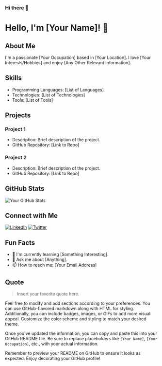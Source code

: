 ### Hi there 👋

<!--
**safimiazi/safimiazi** is a ✨ _special_ ✨ repository because its `README.md` (this file) appears on your GitHub profile.

Here are some ideas to get you started:

- 🔭 I’m currently working on ...
- 🌱 I’m currently learning ...
- 👯 I’m looking to collaborate on ...
- 🤔 I’m looking for help with ...
- 💬 Ask me about ...
- 📫 How to reach me: ...
- 😄 Pronouns: ...
- ⚡ Fun fact: ...
-->

# Hello, I'm [Your Name]! 👋

## About Me

I'm a passionate [Your Occupation] based in [Your Location]. I love [Your Interests/Hobbies] and enjoy [Any Other Relevant Information].

## Skills

- Programming Languages: [List of Languages]
- Technologies: [List of Technologies]
- Tools: [List of Tools]

## Projects

### Project 1

- Description: Brief description of the project.
- GitHub Repository: [Link to Repo]

### Project 2

- Description: Brief description of the project.
- GitHub Repository: [Link to Repo]

## GitHub Stats

![Your GitHub Stats](https://github-readme-stats.vercel.app/api?username=your-username&show_icons=true&theme=radical)

## Connect with Me

[![LinkedIn](https://img.shields.io/badge/LinkedIn-Connect-blue)](https://www.linkedin.com/in/your-linkedin-profile/)
[![Twitter](https://img.shields.io/twitter/follow/your-twitter-handle?style=social)](https://twitter.com/your-twitter-handle)

## Fun Facts

- 🌱 I'm currently learning [Something Interesting].
- 💬 Ask me about [Anything].
- 📫 How to reach me: [Your Email Address]

## Quote

> Insert your favorite quote here.

Feel free to modify and add sections according to your preferences. You can use GitHub-flavored markdown along with HTML for styling. Additionally, you can include badges, images, or GIFs to add more visual appeal. Customize the color scheme and styling to match your desired theme.

Once you've updated the information, you can copy and paste this into your GitHub README file. Be sure to replace placeholders like `[Your Name]`, `[Your Occupation]`, etc., with your actual information.

Remember to preview your README on GitHub to ensure it looks as expected. Enjoy decorating your GitHub profile!

